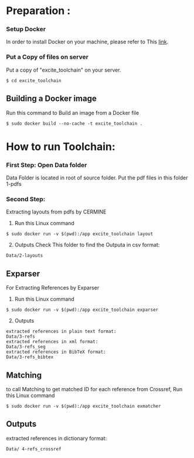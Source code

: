 # Preparation :
### Setup Docker
In order to install Docker on your machine, please refer to This [link](https://docs.docker.com/install/linux/docker-ce/ubuntu/#install-docker-ce-1).

### Put a Copy of files on server
Put a copy of "excite_toolchain" on your server.
```
$ cd excite_toolchain
```

## Building a Docker image
Run this command to Build an image from a Docker file
```
$ sudo docker build --no-cache -t excite_toolchain . 
```

# How to run Toolchain:
### First Step: Open Data folder 
Data Folder is located in root of source folder. Put the pdf files in this folder 1-pdfs

### Second Step:
Extracting layouts from pdfs by CERMINE

1. Run this Linux command
```
$ sudo docker run -v $(pwd):/app excite_toolchain layout
```

2. Outputs
Check This folder to find the Outputa in csv format:
```
Data/2-layouts
```
## Exparser
For Extracting References by Exparser

1. Run this Linux command
```
$ sudo docker run -v $(pwd):/app excite_toolchain exparser
```
2. Outputs
```
extracted references in plain text format:
Data/3-refs
extracted references in xml format:
Data/3-refs_seg
extracted references in BibTeX format: 
Data/3-refs_bibtex 
```

## Matching
to call Matching to get matched ID for each reference from Crossref, Run this Linux command
```
$ sudo docker run -v $(pwd):/app excite_toolchain exmatcher
```

## Outputs
extracted references in dictionary format: 
```
Data/ 4-refs_crossref
```